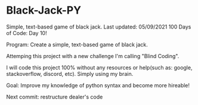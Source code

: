 # Black-Jack-PY
 Simple, text-based game of black jack.
Last updated: 05/09/2021
100 Days of Code: Day 10!

Program: Create a simple, text-based game of black jack.

Attemping this project with a new challenge I'm calling "Blind Coding".

I will code this project 100% without any resources or help(such as: google, stackoverflow, discord, etc).
Simply using my brain.

Goal: Improve my knowledge of python syntax and become more hireable!

Next commit: restructure dealer's code
